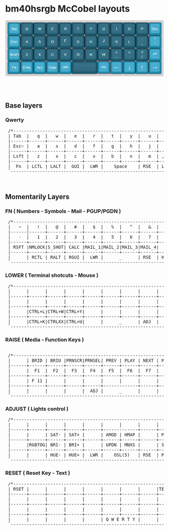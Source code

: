 # bm40hsrgb McCobel layouts

![MsCobel](bm40hsrgb.jpg)

<br/>
<br/>

## Base layers

### Qwerty
<pre>
 /*----------------------------------------------------------------------------------.
 | Tab  |   q  |   w  |   e  |   r  |   t  |   y  |   u  |   i  |   o  |   p  | Bksp |
 |------+------+------+------+------+------+------+------+------+------+------+------|
 | Esc~ |   a  |   s  |   d  |   f  |   g  |   h  |   j  |   k  |   l  | ;  : | '  " |
 |------+------+------+------+------+------+------+------+------+------+------+------|
 | Lsft |   z  |   x  |   c  |   v  |   b  |   n  |   m  | , <  |  . > | /  ? | Entr |
 |------+------+------+------+------+------+------+------+------+------+------+------|
 |  Fn  | LCTL | LALT |  GUI |  LWR |    Space    | RSE  | Left | Down |  Up  | Rght |
 `----------------------------------------------------------------------------------*/
</pre>

<br/>

## Momentarily Layers

 ### FN ( Numbers - Symbols - Mail - PGUP/PGDN )
<pre>
 /*----------------------------------------------------------------------------------.
 |   ~  |   !  |   @  |   #  |   $  |   %  |   ^  |   &  |   *  | ([{  |  }]) |  Del |
 |------|------+------+------+------+------+------+------+------+------+------+------|
 |   -  |   1  |   2  |   3  |   4  |   5  |   6  |   7  |   8  |   9  |   0  |   +  |
 |------+------+------+------+------+------+------+------+------+------+------+------|
 | RSFT |NMLOCK|S_SHOT| CALC |MAIL_1|MAIL_2|MAIL_3|MAIL_4|   €  |   ñ  | \  | |   =  |
 |------+------+------+------+------+------+------+------+------+------+------+------|
 |      | RCTL | RALT | RGUI |  LWR |      _      | RSE  | HOME | PGDN | PGUP | END  |
 `----------------------------------------------------------------------------------*/
</pre>
 ### LOWER ( Terminal shotcuts - Mouse )
<pre>
 /*----------------------------------------------------------------------------------.
 |      |      |      |      |      |      |      |      |      |      |MSW UP|      |
 |------+------+------+------+------+------+------+------+------+------+------+------|
 |      |      |      |      |      |      |      |      |      |MSW L |MSW DN|MSW R |
 |------+------+------+------+------+------+------+------+------+------+------+------|
 |      |CTRL+L|CTRL+W|CTRL+Y|      |      |      |      |      | MSBL | MS U | MSBR |
 |------+------+------+------+------+------+------+------+------+------+------+------|
 |      |CTRL+K|CTRLXX|CTRL+U|      |      _      | ADJ  |      | MS L | MS D | MS R |
 `----------------------------------------------------------------------------------*/
</pre>
 ### RAISE ( Media - Function Keys )
<pre> 
 /*----------------------------------------------------------------------------------.
 |      | BRID | BRIU |PRNSCR|PRNSEL| PREV | PLAY | NEXT | MUTE | VOL- | VOL+ |      |
 |------+------+------+------+------+------+------+------+------+------+------+------|
 |      |  F1  |  F2  |  F3  |  F4  |  F5  |  F6  |  F7  |  F8  |  F9  | F 10 |      |
 |------+------+------+------+------+------+------+------+------+------+------+------|
 |      | F 11 |      |      |      |      |      |      |      |      | F 12 |      |
 |------+------+------+------+------+-------------+------+------+------+------+------|
 |      |      |      |      |  ADJ |      _      |      |      |      |      |      |
 `----------------------------------------------------------------------------------*/
</pre>
 ### ADJUST ( Lights control )
<pre>
 /*----------------------------------------------------------------------------------.
 |      |      |      |      |      |      |      |      |      |      |      |      |
 |------+------+------+------+------+-------------+------+------+------+------+------|
 |      |      | SAT- | SAT+ |      | AMOD | HMAP |      | MOD- | MOD+ |      |      |
 |------+------+------+------+------+------+------+------+------+------+------+------|
 |      |RGBTOG| BRI- | BRI+ |      | UPDN | MNXS |      | SPD- | SPD+ |RGBTOG|      |
 |------+------+------+------+------+------+------+------+------+------+------+------|
 |      |      | HUE- | HUE+ |  LWR |    OSL(5)   | RSE  | MOD- | MOD+ |      |      |
 `----------------------------------------------------------------------------------*/
</pre>
 ### RESET ( Reset Key - Text )
<pre>
 /*----------------------------------------------------------------------------------.
 | RSET |      |      |      |      |      |      |      |TEXT_8|      |TEXT_4|TEXT_0|
 |------+------+------+------+------+------+------+------+------+------+------+------+
 |      |      |      |      |      |      |      |      |      |      |TEXT_5|TEXT_1|
 |------+------+------+------+------+------+------+------+------+------+------+------+
 |      |      |      |      |      |      |      |      |      |      |TEXT_6|TEXT_2|
 |------+------+------+------+------+------+------+------+------+------+------+------+
 |      |      |      |      |      | Q W E R T Y |      |      |      |TEXT_7|TEXT_3|
 `----------------------------------------------------------------------------------*/
</pre>
